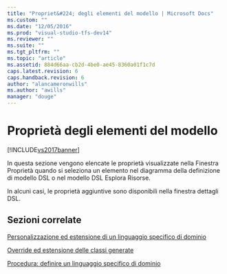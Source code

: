 ```yaml
---
title: "Propriet&#224; degli elementi del modello | Microsoft Docs"
ms.custom: ""
ms.date: "12/05/2016"
ms.prod: "visual-studio-tfs-dev14"
ms.reviewer: ""
ms.suite: ""
ms.tgt_pltfrm: ""
ms.topic: "article"
ms.assetid: 884d66aa-cb2d-4be0-ae45-8360a01f1c7d
caps.latest.revision: 6
caps.handback.revision: 6
author: "alancameronwills"
ms.author: "awills"
manager: "douge"
---
```

# Propriet&#224; degli elementi del modello
[!INCLUDE[vs2017banner](../code-quality/includes/vs2017banner.md)]

In questa sezione vengono elencate le proprietà visualizzate nella Finestra Proprietà quando si seleziona un elemento nel diagramma della definizione di modello DSL o nel modello DSL Esplora Risorse.  
  
 In alcuni casi, le proprietà aggiuntive sono disponibili nella finestra dettagli DSL.  
  
## Sezioni correlate  
 [Personalizzazione ed estensione di un linguaggio specifico di dominio](../modeling/customizing-and-extending-a-domain-specific-language.md)  
  
 [Override ed estensione delle classi generate](../modeling/overriding-and-extending-the-generated-classes.md)  
  
 [Procedura: definire un linguaggio specifico di dominio](../modeling/how-to-define-a-domain-specific-language.md)